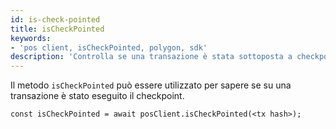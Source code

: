 ```yaml
---
id: is-check-pointed
title: isCheckPointed
keywords:
- 'pos client, isCheckPointed, polygon, sdk'
description: 'Controlla se una transazione è stata sottoposta a checkpoint.'
---
```


Il metodo `isCheckPointed` può essere utilizzato per sapere se su una transazione è stato eseguito il checkpoint.

```
const isCheckPointed = await posClient.isCheckPointed(<tx hash>);
```
